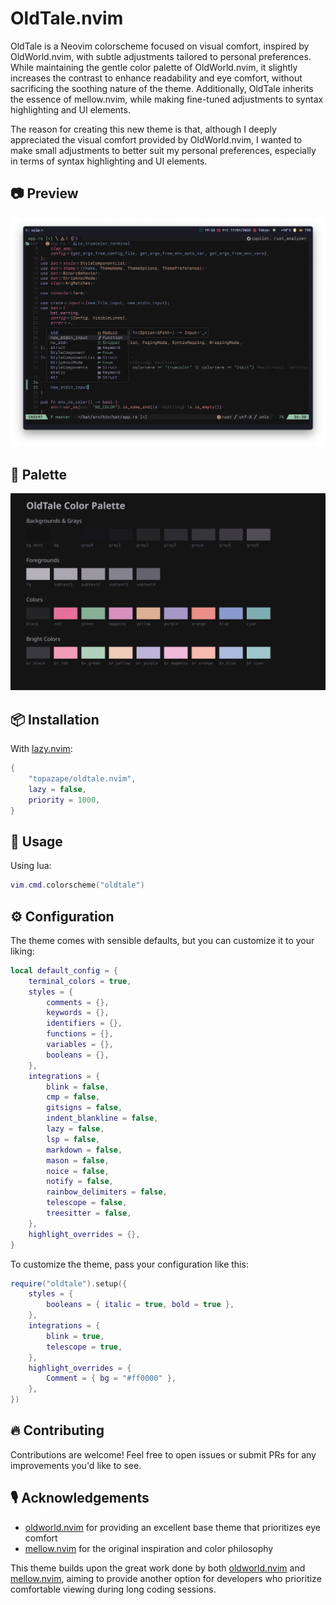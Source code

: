# OldTale.nvim

OldTale is a Neovim colorscheme focused on visual comfort, inspired by OldWorld.nvim, with subtle adjustments tailored to personal preferences. While maintaining the gentle color palette of OldWorld.nvim, it slightly increases the contrast to enhance readability and eye comfort, without sacrificing the soothing nature of the theme. Additionally, OldTale inherits the essence of mellow.nvim, while making fine-tuned adjustments to syntax highlighting and UI elements.

The reason for creating this new theme is that, although I deeply appreciated the visual comfort provided by OldWorld.nvim, I wanted to make small adjustments to better suit my personal preferences, especially in terms of syntax highlighting and UI elements.

## 📷 Preview

<img src="./assets/screenshot.png" alt="screenshot">

## 🎨 Palette

<img src="./assets/palette.svg" alt="OldTale color palette">

## 📦 Installation

With [lazy.nvim](https://github.com/folke/lazy.nvim):

```lua
{
    "topazape/oldtale.nvim",
    lazy = false,
    priority = 1000,
}
```

## 🚀 Usage

Using lua:

```lua
vim.cmd.colorscheme("oldtale")
```

## ⚙️ Configuration

The theme comes with sensible defaults, but you can customize it to your liking:

```lua
local default_config = {
	terminal_colors = true,
	styles = {
		comments = {},
		keywords = {},
		identifiers = {},
		functions = {},
		variables = {},
		booleans = {},
	},
	integrations = {
		blink = false,
		cmp = false,
		gitsigns = false,
		indent_blankline = false,
		lazy = false,
		lsp = false,
		markdown = false,
		mason = false,
		noice = false,
		notify = false,
		rainbow_delimiters = false,
		telescope = false,
		treesitter = false,
	},
	highlight_overrides = {},
}

```

To customize the theme, pass your configuration like this:

```lua
require("oldtale").setup({
	styles = {
		booleans = { italic = true, bold = true },
	},
	integrations = {
		blink = true,
		telescope = true,
	},
	highlight_overrides = {
		Comment = { bg = "#ff0000" },
	},
})
```

## 🔥 Contributing

Contributions are welcome! Feel free to open issues or submit PRs for any improvements you'd like to see.

## 🎙️ Acknowledgements

- [oldworld.nvim](https://github.com/dgox16/oldworld.nvim) for providing an excellent base theme that prioritizes eye comfort
- [mellow.nvim](https://github.com/mellow-theme/mellow.nvim) for the original inspiration and color philosophy

This theme builds upon the great work done by both [oldworld.nvim](https://github.com/dgox16/oldworld.nvim) and [mellow.nvim](https://github.com/mellow-theme/mellow.nvim), aiming to provide another option for developers who prioritize comfortable viewing during long coding sessions.

